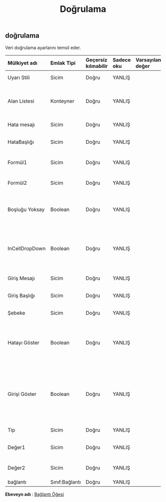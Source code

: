 ﻿---
title: Doğrulama
second_title: Aspose.Cells Cloud Documen
type: docs
url: /tr/specification/model/validation/
description: "Aspose.Cells Bulut modeli spesifikasyonu: Doğrulama. Açma, oluşturma, düzenleme, bölme, birleştirme, karşılaştırma ve dönüştürme gibi özelliklerle Excel ve diğer elektronik tablo belgelerini zahmetsizce yönetin"
kwords: Excel, Office, Elektronik Tablo, Cloud REST API, Doğrulama
weight: 50
---
## **doğrulama**

Veri doğrulama ayarlarını temsil eder.

| Mülkiyet adı| Emlak Tipi| Geçersiz kılınabilir| Sadece oku| Varsayılan değer| Tanım|
|:- |:- |:- |:- |:- |:- |
| Uyarı Stili| Sicim| Doğru| YANLIŞ|| Doğrulama uyarı stilini temsil eder.|
| Alan Listesi| Konteyner| Doğru| YANLIŞ|| Veri doğrulama ayarlarını içeren Aspose.Cells.CellArea koleksiyonunu temsil eder.|
| Hata mesajı| Sicim| Doğru| YANLIŞ|| Veri doğrulama hata mesajını temsil eder.|
| HataBaşlığı| Sicim| Doğru| YANLIŞ|| Veri doğrulama hatası iletişim kutusunun başlığını temsil eder.|
| Formül1| Sicim| Doğru| YANLIŞ|| Veri doğrulamayla ilişkili değeri veya ifadeyi temsil eder.|
| Formül2| Sicim| Doğru| YANLIŞ|| Veri doğrulamayla ilişkili değeri veya ifadeyi temsil eder.|
| Boşluğu Yoksay| Boolean| Doğru| YANLIŞ|| Aralık veri doğrulaması tarafından boş değerlere izin verilip verilmediğini belirtir.|
| InCellDropDown| Boolean| Doğru| YANLIŞ|| Veri doğrulamanın kabul edilebilir değerler içeren bir açılır liste görüntüleyip görüntülemediğini belirtir.|
| Giriş Mesajı| Sicim| Doğru| YANLIŞ|| Veri doğrulama giriş mesajını temsil eder.|
| Giriş Başlığı| Sicim| Doğru| YANLIŞ|| Veri doğrulama girişi iletişim kutusunun başlığını temsil eder.|
| Şebeke| Sicim| Doğru| YANLIŞ|| Veri doğrulama için operatörü temsil eder.|
| Hatayı Göster| Boolean| Doğru| YANLIŞ||Kullanıcı geçersiz veri girdiğinde veri doğrulama hata mesajının görüntülenip görüntülenmeyeceğini belirtir.|
| Girişi Göster| Boolean| Doğru| YANLIŞ|| Kullanıcı veri doğrulama aralığındaki bir hücreyi seçtiğinde veri doğrulama giriş mesajının görüntülenip görüntülenmeyeceğini belirtir.|
| Tip| Sicim| Doğru| YANLIŞ|| Veri doğrulama türünü temsil eder.|
| Değer1| Sicim| Doğru| YANLIŞ|| Veri doğrulamayla ilişkili ilk değeri temsil eder.|
| Değer2| Sicim| Doğru| YANLIŞ|| Veri doğrulamayla ilişkili ikinci değeri temsil eder.|
| bağlantı| Sınıf:Bağlantı| Doğru| YANLIŞ|||

**Ebeveyn adı** : [Bağlantı Öğesi](/specification/model/linkelement)


